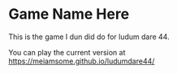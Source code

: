 # Game Name Here

This is the game I dun did do for ludum dare 44.

You can play the current version at https://meiamsome.github.io/ludumdare44/
